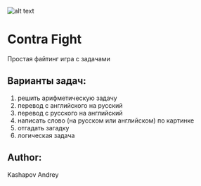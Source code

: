 ![alt text](https://upload.wikimedia.org/wikipedia/ru/e/ee/Contral_%28logo%29.png)
# Contra Fight
Простая файтинг игра с задачами

## Варианты задач: 
1) решить арифметическую задачу
2) перевод с английского на русский
3) перевод с русского на английский
4) написать слово (на русском или английском) по картинке
5) отгадать загадку
6) логическая задача

## Author: 
Kashapov Andrey
